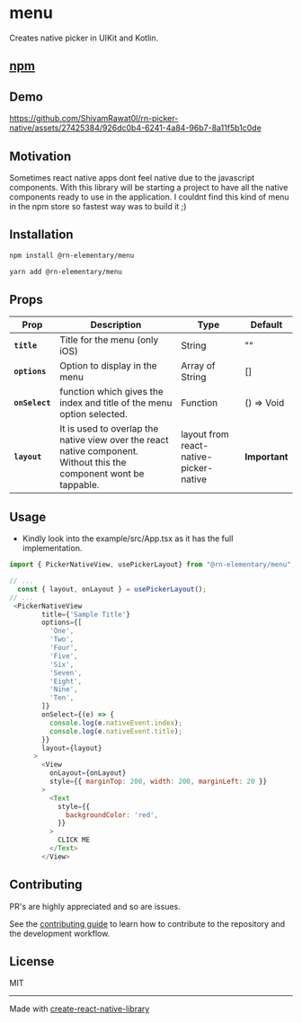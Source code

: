 # menu

Creates native picker in UIKit and Kotlin.

## [npm](https://www.npmjs.com/package/@rn-elementary/menu)
## Demo

https://github.com/ShivamRawat0l/rn-picker-native/assets/27425384/926dc0b4-6241-4a84-96b7-8a11f5b1c0de

## Motivation

Sometimes react native apps dont feel native due to the javascript components. With this library will be starting a project to have all the native components ready to use in the application.
I couldnt find this kind of menu in the npm store so fastest way was to build it ;)

## Installation

```sh
npm install @rn-elementary/menu

yarn add @rn-elementary/menu
```

## Props

| Prop           | Description                                                                                                         | Type                                   | Default       |
| -------------- | ------------------------------------------------------------------------------------------------------------------- | -------------------------------------- | ------------- |
| **`title`**    | Title for the menu (only iOS)                                                                                       | String                                 | ""            |
| **`options`**  | Option to display in the menu                                                                                       | Array of String                        | []            |
| **`onSelect`** | function which gives the index and title of the menu option selected.                                               | Function                               | () => Void    |
| **`layout`**   | It is used to overlap the native view over the react native component. Without this the component wont be tappable. | layout from react-native-picker-native | **Important** |

## Usage

- Kindly look into the example/src/App.tsx as it has the full implementation.

```js
import { PickerNativeView, usePickerLayout} from "@rn-elementary/menu";

// ...
  const { layout, onLayout } = usePickerLayout();
// ...
 <PickerNativeView
        title={'Sample Title'}
        options={[
          'One',
          'Two',
          'Four',
          'Five',
          'Six',
          'Seven',
          'Eight',
          'Nine',
          'Ten',
        ]}
        onSelect={(e) => {
          console.log(e.nativeEvent.index);
          console.log(e.nativeEvent.title);
        }}
        layout={layout}
      >
        <View
          onLayout={onLayout}
          style={{ marginTop: 200, width: 200, marginLeft: 20 }}
        >
          <Text
            style={{
              backgroundColor: 'red',
            }}
          >
            CLICK ME
          </Text>
        </View>
```

## Contributing

PR's are highly appreciated and so are issues.

See the [contributing guide](CONTRIBUTING.md) to learn how to contribute to the repository and the development workflow.

## License

MIT

---

Made with [create-react-native-library](https://github.com/callstack/react-native-builder-bob)
